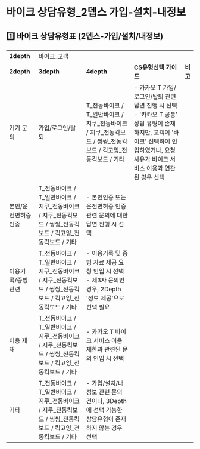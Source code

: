 # 바이크 상담유형_2뎁스 가입-설치-내정보

**1️⃣ 바이크** **상담유형표 (2뎁스-가입/설치/내정보)**
-------------------------------------

|  |  |  |  |  |
| --- | --- | --- | --- | --- |
| **1depth** | 바이크\_고객 | | | |
| **2depth** | **3depth** | **4depth** | **CS유형선택 가이드** | **비고** |
| 기기 문의 | 가입/로그인/탈퇴 | T\_전동바이크 / T\_일반바이크 / 지쿠\_전동바이크  / 지쿠\_전동킥보드  / 씽씽\_전동킥보드 /  킥고잉\_전동킥보드 / 기타 | - 카카오 T 가입/로그인/탈퇴 관련 답변 진행 시 선택 - '카카오 T 공통' 상담 유형이 존재하지만, 고객이 '바이크' 선택하여 인입하였거나, 요청 사유가 바이크 서비스 이용과 연관된 경우 선택 |  |
| 본인/운전면허증 인증 | T\_전동바이크 / T\_일반바이크 / 지쿠\_전동바이크  / 지쿠\_전동킥보드  / 씽씽\_전동킥보드 /  킥고잉\_전동킥보드 / 기타 | - 본인인증 또는 운전면허증 인증 관련 문의에 대한 답변 진행 시 선택 |  |
| 이용기록/증빙 관련 | T\_전동바이크 / T\_일반바이크 / 지쿠\_전동바이크  / 지쿠\_전동킥보드  / 씽씽\_전동킥보드 /  킥고잉\_전동킥보드 / 기타 | - 이용기록 및 증빙 자료 제공 요청 인입 시 선택 - 제3자 문의인 경우, 2Depth '정보 제공'으로 선택 필요 |  |
| 이용 제재 | T\_전동바이크 / T\_일반바이크 / 지쿠\_전동바이크  / 지쿠\_전동킥보드  / 씽씽\_전동킥보드 /  킥고잉\_전동킥보드 / 기타 | - 카카오 T 바이크 서비스 이용 제한과 관련된 문의 인입 시 선택 |  |
| 기타 | T\_전동바이크 / T\_일반바이크 / 지쿠\_전동바이크  / 지쿠\_전동킥보드  / 씽씽\_전동킥보드 /  킥고잉\_전동킥보드 / 기타 | - 가입/설치/내 정보 관련 문의 건이나, 3Depth에 선택 가능한 상담유형이 존재하지 않는 경우 선택 |  |